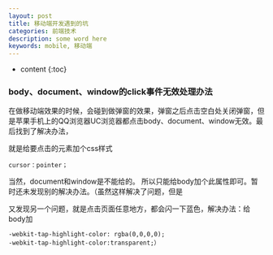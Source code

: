 ```yaml
---
layout: post
title: 移动端开发遇到的坑
categories: 前端技术
description: some word here
keywords: mobile, 移动端
---
```

* content
{:toc}
<div class="postImg" style="background-image:url(http://ovl1kjv88.bkt.clouddn.com/media/a7aa6ff5435d5e1_size59_w1200_h799.jpg)"></div>




### body、document、window的click事件无效处理办法
在做移动端效果的时候，会碰到做弹窗的效果，弹窗之后点击空白处关闭弹窗，但是苹果手机上的QQ浏览器UC浏览器都点击body、document、window无效。最后找到了解决办法，

就是给要点击的元素加个css样式

`cursor：pointer；`

 当然，document和window是不能给的。 所以只能给body加个此属性即可。暂时还未发现别的解决办法。（虽然这样解决了问题，但是

又发现另一个问题，就是点击页面任意地方，都会闪一下蓝色，解决办法：给body加

```
-webkit-tap-highlight-color: rgba(0,0,0,0); 
-webkit-tap-highlight-color:transparent;）
```


